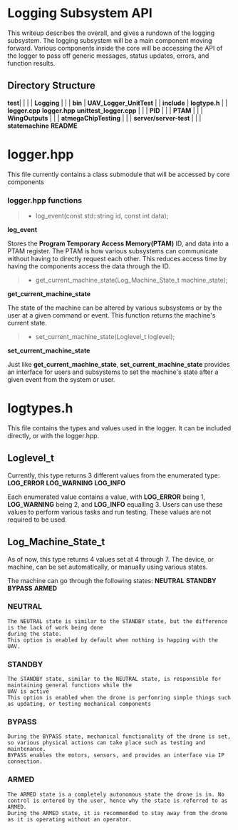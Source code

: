 # Logging Subsystem API

This writeup describes the overall, and gives a rundown of the logging subsystem.
The logging subsystem will be a main component moving forward.
Various components inside the core will be accessing the API of the logger to pass off
generic messages, status updates, errors, and function results.

## Directory Structure

**test**|
    |
    |
    |
    **Logging**
            |
            |
            |
            **bin**
                |
                **UAV_Logger_UnitTest**
            |
            |
            **include**
                |
                **logtype.h**
            |
            |
            **logger.cpp**
            **logger.hpp**
            **unittest_logger.cpp**
    |
    |
    |
    **PID**
    |
    |
    |
    **PTAM**
    |
    |
    |
    **WingOutputs**
    |
    |
    |
    **atmegaChipTesting**
    |
    |
    |
    **server/server-test**
    |
    |
    |
    **statemachine**
**README**


# logger.hpp

This file currently contains a class submodule that will be accessed by core components

### logger.hpp functions

> - log_event(const std::string id, const int data);

**log_event**

Stores the **Program Temporary Access Memory(PTAM)** ID, and data into a PTAM register.
The PTAM is how various subsystems can communicate without having to directly request each other.
This reduces access time by having the components access the data through the ID.


> - get_current_machine_state(Log_Machine_State_t machine_state);

**get_current_machine_state**

The state of the machine can be altered by various subsystems or by the user at a given command or event.
This function returns the machine's current state.


> - set_current_machine_state(Loglevel_t loglevel);

**set_current_machine_state**

Just like **get_current_machine_state**, **set_current_machine_state** provides an interface for users and subsystems to set the machine's state
after a given event from the system or user.


# logtypes.h

This file contains the types and values used in the logger. It can be included directly, or with the logger.hpp.

## Loglevel_t

Currently, this type returns 3 different values from the enumerated type:
    **LOG_ERROR**
    **LOG_WARNING**
    **LOG_INFO**

Each enumerated value contains a value, with **LOG_ERROR** being 1, **LOG_WARNING** being 2, and **LOG_INFO** equalling 3.
Users can use these values to perform various tasks and run testing.
These values are not required to be used.


## Log_Machine_State_t

As of now, this type returns 4 values set at 4 through 7.
The device, or machine, can be set automatically, or manually using various states.

The machine can go through the following states:
    **NEUTRAL**
    **STANDBY**
    **BYPASS**
    **ARMED**

### NEUTRAL
    The NEUTRAL state is similar to the STANDBY state, but the difference is the lack of work being done
    during the state.
    This option is enabled by default when nothing is happing with the UAV.

### STANDBY
    The STANDBY state, similar to the NEUTRAL state, is responsible for maintaining general functions while the
    UAV is active
    This option is enabled when the drone is perfomring simple things such as updating, or testing mechanical components

### BYPASS
    During the BYPASS state, mechanical functionality of the drone is set, so various physical actions can take place such as testing and maintenance.
    BYPASS enables the motors, sensors, and provides an interface via IP connection.

### ARMED
    The ARMED state is a completely autonomous state the drone is in. No control is entered by the user, hence why the state is referred to as ARMED.
    During the ARMED state, it is recommended to stay away from the drone as it is operating without an operator.